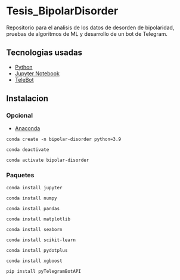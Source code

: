 # Tesis_BipolarDisorder

Repositorio para el analisis de los datos de desorden de bipolaridad, pruebas de algoritmos de ML y desarrollo de un bot de Telegram.

## Tecnologias usadas

- [Python](https://www.python.org/)
- [Jupyter Notebook](http://jupyter.org/)
- [TeleBot](https://pypi.org/project/pyTelegramBotAPI/)

## Instalacion

### Opcional

- [Anaconda](https://www.anaconda.com/)

`conda create -n bipolar-disorder python=3.9`

`conda deactivate`

`conda activate bipolar-disorder`

### Paquetes

`conda install jupyter`

`conda install numpy`

`conda install pandas`

`conda install matplotlib`

`conda install seaborn`

`conda install scikit-learn`

`conda install pydotplus`

`conda install xgboost`

`pip install pyTelegramBotAPI`